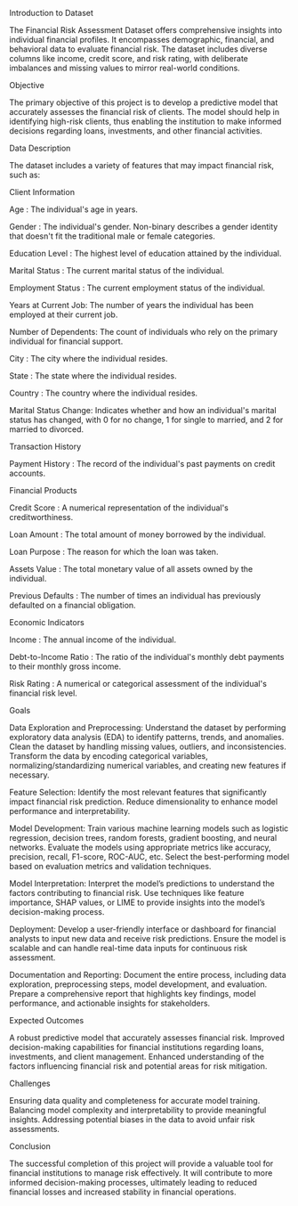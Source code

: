 Introduction to Dataset

The Financial Risk Assessment Dataset offers comprehensive insights into individual financial profiles. It encompasses demographic, financial, and behavioral data to evaluate financial risk. The dataset includes diverse columns like income, credit score, and risk rating, with deliberate imbalances and missing values to mirror real-world conditions.

Objective

The primary objective of this project is to develop a predictive model that accurately assesses the financial risk of clients. The model should help in identifying high-risk clients, thus enabling the institution to make informed decisions regarding loans, investments, and other financial activities.

Data Description

The dataset includes a variety of features that may impact financial risk, such as:

Client Information

Age : The individual's age in years.

Gender : The individual's gender. Non-binary describes a gender identity that doesn't fit the traditional male or female categories.

Education Level : The highest level of education attained by the individual.

Marital Status : The current marital status of the individual.

Employment Status : The current employment status of the individual.

Years at Current Job: The number of years the individual has been employed at their current job.

Number of Dependents: The count of individuals who rely on the primary individual for financial support.

City : The city where the individual resides.

State : The state where the individual resides.

Country : The country where the individual resides.

Marital Status Change: Indicates whether and how an individual's marital status has changed, with 0 for no change, 1 for single to married, and 2 for married to divorced.

Transaction History

Payment History : The record of the individual's past payments on credit accounts.

Financial Products

Credit Score : A numerical representation of the individual's creditworthiness.

Loan Amount : The total amount of money borrowed by the individual.

Loan Purpose : The reason for which the loan was taken.

Assets Value : The total monetary value of all assets owned by the individual.

Previous Defaults : The number of times an individual has previously defaulted on a financial obligation.

Economic Indicators

Income : The annual income of the individual.

Debt-to-Income Ratio : The ratio of the individual's monthly debt payments to their monthly gross income.

Risk Rating : A numerical or categorical assessment of the individual's financial risk level.

Goals

Data Exploration and Preprocessing:
    Understand the dataset by performing exploratory data analysis (EDA) to identify patterns, trends, and anomalies.
    Clean the dataset by handling missing values, outliers, and inconsistencies.
    Transform the data by encoding categorical variables, normalizing/standardizing numerical variables, and creating new features if necessary.

Feature Selection:
    Identify the most relevant features that significantly impact financial risk prediction.
    Reduce dimensionality to enhance model performance and interpretability.

Model Development:
    Train various machine learning models such as logistic regression, decision trees, random forests, gradient boosting, and neural networks.
    Evaluate the models using appropriate metrics like accuracy, precision, recall, F1-score, ROC-AUC, etc.
    Select the best-performing model based on evaluation metrics and validation techniques.

Model Interpretation:
    Interpret the model’s predictions to understand the factors contributing to financial risk.
    Use techniques like feature importance, SHAP values, or LIME to provide insights into the model’s decision-making process.

Deployment:
    Develop a user-friendly interface or dashboard for financial analysts to input new data and receive risk predictions.
    Ensure the model is scalable and can handle real-time data inputs for continuous risk assessment.

Documentation and Reporting:
    Document the entire process, including data exploration, preprocessing steps, model development, and evaluation.
    Prepare a comprehensive report that highlights key findings, model performance, and actionable insights for stakeholders.

Expected Outcomes

A robust predictive model that accurately assesses financial risk.
Improved decision-making capabilities for financial institutions regarding loans, investments, and client management.
Enhanced understanding of the factors influencing financial risk and potential areas for risk mitigation.

Challenges

Ensuring data quality and completeness for accurate model training.
Balancing model complexity and interpretability to provide meaningful insights.
Addressing potential biases in the data to avoid unfair risk assessments.

Conclusion

The successful completion of this project will provide a valuable tool for financial institutions to manage risk effectively. It will contribute to more informed decision-making processes, ultimately leading to reduced financial losses and increased stability in financial operations.

